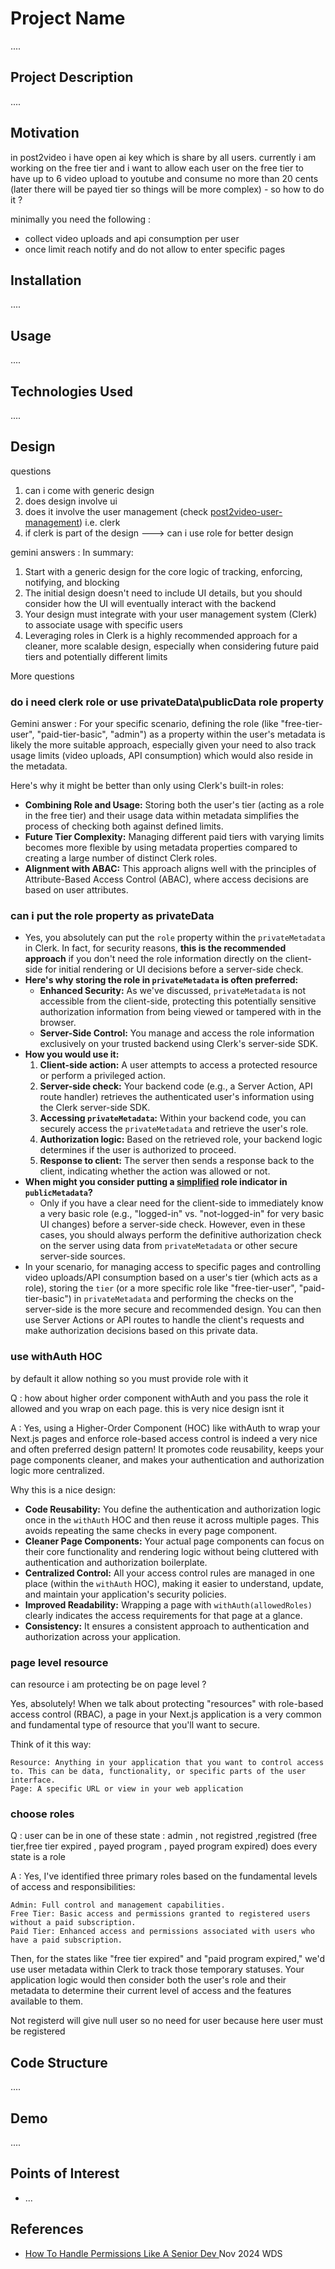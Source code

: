 <h1>Project Name</h1>
....



<h2>Project Description</h2>
....

<h2>Motivation</h2>
in post2video i have open ai key which is share by all users. currently i am working on the free tier and i want to allow each user on the free tier to have up to 6 video upload to youtube and consume no more than 20 cents (later there will be payed tier so things will be more complex) - so how to do it ? 

minimally you need the following :
- collect video uploads and api consumption per user
- once limit reach notify and do not allow to enter specific pages

<h2>Installation</h2>
....


<h2>Usage</h2>
....


<h2>Technologies Used</h2>
....


<h2>Design</h2>
questions
<ol>
<li>can i come with generic design</li>
<li>does design involve ui </li>
<li>does it involve the user management (check <a href='https://github.com/NathanKr/post2video-user-management'>post2video-user-management</a>) i.e. clerk</li>
<li>if clerk is part of the design ---> can i use role for better design</li>

</ol>

gemini answers :
In summary:
<ol>
    <li>Start with a generic design for the core logic of tracking, enforcing, notifying, and blocking</li>
    <li>The initial design doesn't need to include UI details, but you should consider how the UI will eventually interact with the backend</li>
    <li>Your design must integrate with your user management system (Clerk) to associate usage with specific users</li>
    <li>Leveraging roles in Clerk is a highly recommended approach for a cleaner, more scalable design, especially when considering future paid tiers and potentially different limits</li>
</ol>


More questions

<h3>do i need clerk role or use privateData\publicData role property</h3>

Gemini answer :
For your specific scenario, defining the role (like "free-tier-user", "paid-tier-basic", "admin") as a property within the user's metadata is likely the more suitable approach, especially given your need to also track usage limits (video uploads, API consumption) which would also reside in the metadata.

Here's why it might be better than only using Clerk's built-in roles:

<ul>
  <li><strong>Combining Role and Usage:</strong> Storing both the user's tier (acting as a role in the free tier) and their usage data within metadata simplifies the process of checking both against defined limits.</li>
  <li><strong>Future Tier Complexity:</strong> Managing different paid tiers with varying limits becomes more flexible by using metadata properties compared to creating a large number of distinct Clerk roles.</li>
  <li><strong>Alignment with ABAC:</strong> This approach aligns well with the principles of Attribute-Based Access Control (ABAC), where access decisions are based on user attributes.</li>
</ul>

<h3>can i put the role property as privateData</h3>

<ul>
  <li>Yes, you absolutely can put the <code>role</code> property within the <code>privateMetadata</code> in Clerk. In fact, for security reasons, <strong>this is the recommended approach</strong> if you don't need the role information directly on the client-side for initial rendering or UI decisions before a server-side check.</li>
  <li><strong>Here's why storing the role in <code>privateMetadata</code> is often preferred:</strong>
    <ul>
      <li><strong>Enhanced Security:</strong> As we've discussed, <code>privateMetadata</code> is not accessible from the client-side, protecting this potentially sensitive authorization information from being viewed or tampered with in the browser.</li>
      <li><strong>Server-Side Control:</strong> You manage and access the role information exclusively on your trusted backend using Clerk's server-side SDK.</li>
    </ul>
  </li>
  <li><strong>How you would use it:</strong>
    <ol>
      <li><strong>Client-side action:</strong> A user attempts to access a protected resource or perform a privileged action.</li>
      <li><strong>Server-side check:</strong> Your backend code (e.g., a Server Action, API route handler) retrieves the authenticated user's information using the Clerk server-side SDK.</li>
      <li><strong>Accessing <code>privateMetadata</code>:</strong> Within your backend code, you can securely access the <code>privateMetadata</code> and retrieve the user's role.</li>
      <li><strong>Authorization logic:</strong> Based on the retrieved role, your backend logic determines if the user is authorized to proceed.</li>
      <li><strong>Response to client:</strong> The server then sends a response back to the client, indicating whether the action was allowed or not.</li>
    </ol>
  </li>
  <li><strong>When might you consider putting a <u>simplified</u> role indicator in <code>publicMetadata</code>?</strong>
    <ul>
      <li>Only if you have a clear need for the client-side to immediately know a very basic role (e.g., "logged-in" vs. "not-logged-in" for very basic UI changes) before a server-side check. However, even in these cases, you should always perform the definitive authorization check on the server using data from <code>privateMetadata</code> or other secure server-side sources.</li>
    </ul>
  </li>
  <li>In your scenario, for managing access to specific pages and controlling video uploads/API consumption based on a user's tier (which acts as a role), storing the <code>tier</code> (or a more specific role like "free-tier-user", "paid-tier-basic") in <code>privateMetadata</code> and performing the checks on the server-side is the more secure and recommended design. You can then use Server Actions or API routes to handle the client's requests and make authorization decisions based on this private data.</li>
</ul>

<h3>use withAuth HOC</h3>
by default it allow nothing so you must provide role with it

Q :  how about higher order component withAuth and you pass the role it allowed and you wrap on each page. this is very nice design isnt it 

A : Yes, using a Higher-Order Component (HOC) like withAuth to wrap your Next.js pages and enforce role-based access control is indeed a very nice and often preferred design pattern! It promotes code reusability, keeps your page components cleaner, and makes your authentication and authorization logic more centralized.

Why this is a nice design:

<ul>
  <li><strong>Code Reusability:</strong> You define the authentication and authorization logic once in the <code>withAuth</code> HOC and then reuse it across multiple pages. This avoids repeating the same checks in every page component.</li>
  <li><strong>Cleaner Page Components:</strong> Your actual page components can focus on their core functionality and rendering logic without being cluttered with authentication and authorization boilerplate.</li>
  <li><strong>Centralized Control:</strong> All your access control rules are managed in one place (within the <code>withAuth</code> HOC), making it easier to understand, update, and maintain your application's security policies.</li>
  <li><strong>Improved Readability:</strong> Wrapping a page with <code>withAuth(allowedRoles)</code> clearly indicates the access requirements for that page at a glance.</li>
  <li><strong>Consistency:</strong> It ensures a consistent approach to authentication and authorization across your application.</li>
</ul>

<h3>page level resource</h3>
can resource i am protecting be on page level ?

Yes, absolutely! When we talk about protecting "resources" with role-based access control (RBAC), a page in your Next.js application is a very common and fundamental type of resource that you'll want to secure.

Think of it this way:

    Resource: Anything in your application that you want to control access to. This can be data, functionality, or specific parts of the user interface.
    Page: A specific URL or view in your web application

<h3>choose roles</h3>
Q : user can be in one of these state : admin , not registred ,registred (free tier,free tier expired , payed program , payed program expired) does every state is a role

A : Yes, I've identified three primary roles based on the fundamental levels of access and responsibilities:

    Admin: Full control and management capabilities.
    Free Tier: Basic access and permissions granted to registered users without a paid subscription.
    Paid Tier: Enhanced access and permissions associated with users who have a paid subscription.

Then, for the states like "free tier expired" and "paid program expired," we'd use user metadata within Clerk to track those temporary statuses. Your application logic would then consider both the user's role and their metadata to determine their current level of access and the features available to them.

Not registerd will give null user so no need for user because here user must be registered

<h2>Code Structure</h2>
....

<h2>Demo</h2>
....

<h2>Points of Interest</h2>
<ul>
    <li>...</li>
   
</ul>

<h2>References</h2>
<ul>
    <li><a href='https://youtu.be/5GG-VUvruzE?si=bwwWJWRYnqm6F_a7'> How To Handle Permissions Like A Senior Dev </a> Nov 2024 WDS</li>
   
</ul>

